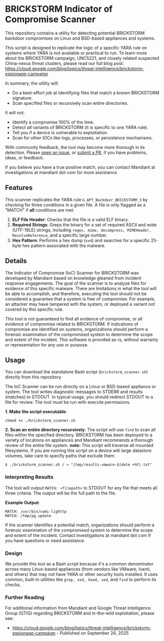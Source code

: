 # BRICKSTORM Indicator of Compromise Scanner

This repository contains a utility for detecting potential BRICKSTORM backdoor
compromises on Linux and BSD-based appliances and systems.

This script is designed to replicate the logic of a specific YARA rule on
systems where YARA is not available or practical to run. To learn more about the
BRICKSTORM campaign, UNC5221, and closely related suspected China-nexus threat clusters, please read our full blog
post:
https://cloud.google.com/blog/topics/threat-intelligence/brickstorm-espionage-campaign

In summary, the utility will:

- Do a best-effort job at identifying files that match a known BRICKSTORM signature.
- Scan specified files or recursively scan entire directories.

It will not:

- Identify a compromise 100% of the time.
- Detect _all_ variants of BRICKSTORM (it is specific to one YARA rule).
- Tell you if a device is vulnerable to exploitation.
- Scan for other IOCs like logs, processes, or persistence mechanisms.

With community feedback, the tool may become more thorough in its detection.
Please [open an issue](https://github.com/mandiant/brickstorm-scanner/issues), or [submit a PR](https://github.com/mandiant/brickstorm-scanner/pulls), if you
have problems, ideas, or feedback.

If you believe you have a true positive match, you can contact Mandiant at investigations at mandiant dot com for more assistance. 

## Features

This scanner replicates the YARA rule `G_APT_Backdoor_BRICKSTORM_3`
by checking for three conditions in a given file. A file is only flagged as a
"MATCH" if **all** conditions are met:

1. **ELF File Header**: Checks that the file is a valid ELF binary.
1. **Required Strings**: Greps the binary for a set of required ASCII and wide
  (UTF-16LE) strings, including `regex, mime, decompress, MIMEHeader, ResolveReference`, and a specific large number.
1. **Hex Pattern**: Performs a hex dump (`xxd`) and searches for a specific 25-byte hex pattern associated with the malware.

## Details

The Indicator of Compromise (IoC) Scanner for BRICKSTORM was developed by
Mandiant based on knowledge gleaned from incident response engagements. The goal
of the scanner is to analyze files for evidence of this specific malware. There
are limitations in what the tool will be able to accomplish, and therefore,
executing the tool should not be considered a guarantee that a system is free of
compromise. For example, an attacker may have tampered with the system, or
deployed a variant not covered by this specific rule.

This tool is not guaranteed to find all evidence of compromise, or all evidence
of compromise related to BRICKSTORM. If indications of compromise are identified
on systems, organizations should perform a forensic examination of the
compromised system to determine the scope and extent of the incident. This
software is provided as-is, without warranty or representation for any use or
purpose.

## Usage

You can download the standalone Bash script (`brickstorm_scanner.sh`) directly
from this repository.

The IoC Scanner can be run directly on a Linux or BSD-based appliance or system. The
tool writes diagnostic messages to STDERR and results (matches) to STDOUT. In
typical usage, you should redirect STDOUT to a file for review. The tool must be
run with execute permissions.

**1. Make the script executable**:
```
chmod +x ./brickstorm_scanner.sh
```

**2. Scan an entire directory recursively**: The script will use `find` to scan
all files within the specified directory. BRICKSTORM has been deployed to a variety of locations on appliances and Mandiant recommends a thorough review of the entire file system.
**note:** This script will traverse all mounted filesystems. If you are running this script on a device witi large datastore volumes, take care to specify paths that exclude them. 

```
$ ./brickstorm_scanner.sh / > "/tmp/results-vmware-$(date +%F).txt"
```

### Interpreting Results

The tool will output `MATCH: <filepath>` to STDOUT for any file that meets all
three criteria. The output will be the full path to the file.

**Example Output**:

```
MATCH: /usr/bin/vami-lighttp
MATCH: /tmp/pg_update
```

If the scanner identifies a potential match, organizations should
perform a forensic examination of the compromised system to determine the scope
and extent of the incident. Contact investigations at mandiant dot com if you have questions or need assistance.

### Design

We provide this tool as a Bash script because it's a common denominator across
many Linux-based appliances (from vendors like VMware, Ivanti, and others) that
may not have YARA or other security tools installed. It uses common, built-in
utilities like `grep, xxd, head, sed`, and `find` to perform its checks.

### Further Reading

For additional information from Mandiant and Google Threat Intelligence Group (GTIG) regarding BRICKSTORM and in-the-wild
exploitation, please see:

- https://cloud.google.com/blog/topics/threat-intelligence/brickstorm-espionage-campaign - Published on September 24, 2025
